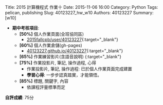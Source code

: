 Title: 2015 計算機程式 作業十 
Date: 2015-11-06 16:00
Category: Python
Tags: pelican, publishing
Slug: 40123227_hw_w10
Authors: 40123227
Summary:  [w10] 




  * **期中考核項目**:
      * **[50%]** 個人作業頁面(全班協同區)
        * [2015fallcpb/user/40123227](http://2015fallhw.github.io/2015fallcpb/user/40123157/){:target="_blank"}
      * **[60%]** 個人作業倉儲(gh-pages)
        * [40123227.github.io/40123227](http://40123227.github.io/40123227/){:target="_blank"}
      * **[65%]** 作業練習影片(含語音說明)
        {:target="_blank"}
      * **[75%]** 作業投影片, 筆記, 操作過程, 心得
        * 作業投影片, 筆記, 操作過程: 已於個人作業頁面完成建置
        * **學習心得**:
            一步步認真踏實，才能領悟。
      * **[85%]** 標題, 關鍵字, 內容
        * 依課程評量標準而定

  **自評成績**: 75分 



